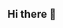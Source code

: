 ## Hi there 👋

<!--  
<p></p>
<div align="center">  
    <a href="https://your-google-scholar-url" style="display: inline-block;">  
        <img src="https://img.icons8.com/?size=50&id=drPiDBy9kkJ3&format=png&color=000000" alt="Google Scholar" width="50" />  
    </a>  
    <a href="https://huggingface.co/" style="display: inline-block;">  
        <img src="https://huggingface.co/front/assets/huggingface_logo.svg" alt="Hugging Face" width="50" />  
    </a>  
    <a href="https://your-hashnode-url" style="display: inline-block;">  
        <img src="https://img.icons8.com/?size=50&id=HnB8zGOh5xgd&format=png&color=000000" alt="Hashnode" width="50" />  
    </a>  
</div>  
-->






